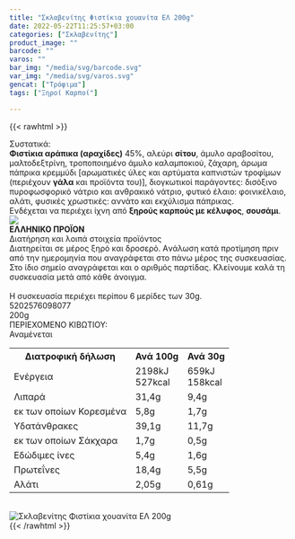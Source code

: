 ```yaml
---
title: "Σκλαβενίτης Φιστίκια χουανίτα ΕΛ 200g"
date: 2022-05-22T11:25:57+03:00
categories: ["Σκλαβενίτης"]
product_image: ""
barcode: ""
varos: ""
bar_img: "/media/svg/barcode.svg"
var_img: "/media/svg/varos.svg"
gencat: ["Τρόφιμα"]
tags: ["Ξηροί Καρποί"]

---
```

{{< rawhtml >}}

<div class="sload504"><div class="product"><div id="sistatika">Συστατικά:</div><div class="alltext"><b>Φιστίκια αράπικα (αραχίδες)</b> 45%, αλεύρι <b>σίτου</b>, άμυλο αραβοσίτου, μαλτοδεξτρίνη, τροποποιημένο άμυλο καλαμποκιού, ζάχαρη, άρωμα πάπρικα κρεμμύδι [αρωματικές ύλες και αρτύματα καπνιστών τροφίμων (περιέχουν <b>γάλα</b> και προϊόντα του)], διογκωτικοί παράγοντες: δισόξινο πυροφωσφορικό νάτριο και ανθρακικό νάτριο, φυτικό έλαιο: φοινικέλαιο, αλάτι, φυσικές χρωστικές: αννάτο και εκχύλισμα πάπρικας.<br>Ενδέχεται να περιέχει ίχνη από <b>ξηρούς καρπούς με κέλυφος</b>, <b>σουσάμι</b>.<br></div><div id="flag"><div id="flagimage"><img src="/media/icons/gr.svg"></div><span id="flagtext"><b>ΕΛΛΗΝΙΚΟ ΠΡΟΪΟΝ</b></span></div><div id="loipa">Διατήρηση και λοιπά στοιχεία προϊόντος</div><div class="alltext">Διατηρείται σε μέρος ξηρό και δροσερό. Aνάλωση κατά προτίμηση πριν από την ημερομηνία που αναγράφεται στο πάνω μέρος της συσκευασίας. Στο ίδιο σημείο αναγράφεται και ο αριθμός παρτίδας. Κλείνουμε καλά τη συσκευασία μετά από κάθε άνοιγμα.<br><br>Η συσκευασία περιέχει περίπου 6 μερίδες των 30g.</div><div id="barcode"><div id="barimage1"></div><span id="bartext">5202576098077</span></div><div id="varos"><div id="varosimage1"></div><span id="varostext">200g</span></div><div id="kivotio">ΠΕΡΙΕΧΟΜΕΝΟ ΚΙΒΩΤΙΟΥ:<br>Αναμένεται</div><div class="tabout"><table id="diatable"><tbody><tr><th>Διατροφική δήλωση</th><th>Ανά 100g</th><th>Ανά 30g</th></tr><tr><td class="texr2">Ενέργεια</td><td class="texr">2198kJ<br>527kcal</td><td class="texr">659kJ<br>158kcal</td></tr><tr><td class="texr2">Λιπαρά</td><td class="texr">31,4g</td><td class="texr">9,4g</td></tr><tr><td class="gray">εκ των οποίων Κορεσµένα</td><td class="gray2">5,8g</td><td class="gray2">1,7g</td></tr><tr><td class="texr2">Yδατάνθρακες</td><td class="texr">39,1g</td><td class="texr">11,7g</td></tr><tr><td class="gray">εκ των οποίων Σάκχαρα</td><td class="gray2">1,7g</td><td class="gray2">0,5g</td></tr><tr><td class="texr2">Eδώδιμες ίνες</td><td class="texr">5,4g</td><td class="texr">1,6g</td></tr><tr><td class="texr2">Πρωτεΐνες</td><td class="texr">18,4g</td><td class="texr">5,5g</td></tr><tr><td class="texr2">Αλάτι</td><td class="texr">2,05g</td><td class="texr">0,61g</td></tr></tbody></table></div><br><div class="pimg"><img alt="Σκλαβενίτης Φιστίκια χουανίτα ΕΛ 200g" title="Σκλαβενίτης Φιστίκια χουανίτα ΕΛ 200g" src="/media/images/sklavenitis-fistikia-xouanita-el-200g.jpg"></div></div></div>
{{< /rawhtml >}}


